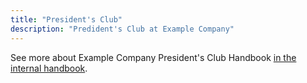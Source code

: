 ```yaml
---
title: "President's Club"
description: "Predident's Club at Example Company"
---
```


See more about Example Company President's Club Handbook [in the internal handbook](https://internal.example_company.com/handbook/sales/presidents-club/).
